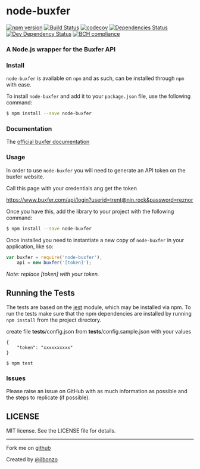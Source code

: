 # node-buxfer

[![npm version](https://badge.fury.io/js/node-buxfer.svg)](https://badge.fury.io/js/node-buxfer)
[![Build Status](https://travis-ci.org/ilbonzo/node-buxfer.svg?branch=master)](https://travis-ci.org/ilbonzo/node-buxfer)
[![codecov](https://codecov.io/gh/ilbonzo/node-buxfer/branch/master/graph/badge.svg)](https://codecov.io/gh/ilbonzo/node-buxfer)
[![Dependencies Status](https://david-dm.org/ilbonzo/node-buxfer.svg)](https://david-dm.org/ilbonzo/node-buxfer)
[![Dev Dependency Status](https://david-dm.org/ilbonzo/node-buxfer/dev-status.svg)](https://david-dm.org/ilbonzo/node-buxfer?type=dev)
[![BCH compliance](https://bettercodehub.com/edge/badge/ilbonzo/node-buxfer?branch=master)](https://bettercodehub.com/)

### A Node.js wrapper for the Buxfer API

### Install

```node-buxfer``` is available on ```npm``` and as such, can be installed through ```npm``` with ease.

To install ```node-buxfer``` and add it to your ```package.json``` file, use the following command:

```sh
$ npm install --save node-buxfer
```

### Documentation

The [official buxfer documentation](https://www.buxfer.com/help/api)

### Usage

In order to use ```node-buxfer``` you will need to generate an API token on the buxfer website.

Call this page with your credentials ang get the token

https://www.buxfer.com/api/login?userid=trent@nin.rock&password=reznor

Once you have this, add the library to your project with the following command:

```sh
$ npm install --save node-buxfer
```

Once installed you need to instantiate a new copy of ```node-buxfer``` in your application, like so:

```js
var buxfer = require('node-buxfer'),
    api = new buxfer('[token]');
```
*Note: replace [token] with your token.*

## Running the Tests

The tests are based on the [jest](https://facebook.github.io/jest/)
module, which may be installed via npm. To run the tests make sure that the
npm dependencies are installed by running `npm install` from the project directory.

create file __tests__/config.json from __tests__/config.sample.json with your values
```
{
    "token": "xxxxxxxxxx"
}
```

```shell
$ npm test
```

### Issues

Please raise an issue on GitHub with as much information as possible and the steps to replicate (if possible).


## LICENSE

MIT license. See the LICENSE file for details.

---
Fork me on [github](https://github.com/ilbonzo/node-buxfer)

Created by [@ilbonzo](https://twitter.com/ilbonzo)


